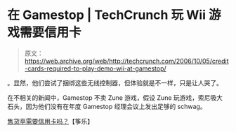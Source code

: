 # 在 Gamestop | TechCrunch 玩 Wii 游戏需要信用卡

> 原文：<https://web.archive.org/web/http://techcrunch.com/2006/10/05/credit-cards-required-to-play-demo-wii-at-gamestop/>

。显然，他们尝试了捆绑这些无线控制器，但体验就是不一样，只是让人哭了。

在不相关的新闻中，Gamestop 不卖 Zune 游戏，假设 Zune 玩游戏，索尼吸大石头，因为他们没有在年度 Gamestop 经理会议上发出足够的 schwag。

[售货亭需要信用卡吗？](https://web.archive.org/web/20150910195610/http://www.kotaku.com/gaming/gamestop/rumor-gamestop-wii-kiosk-to-require-credit-card-205158.php)【筝乐】